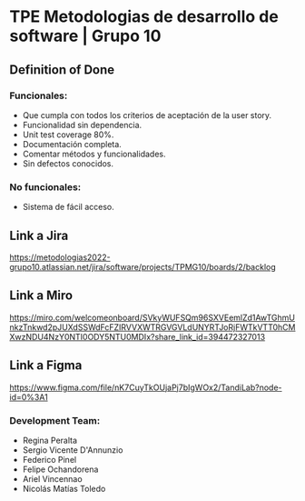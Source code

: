 # TPE Metodologias de desarrollo de software |  Grupo 10
## Definition of Done

### Funcionales: 
  - Que cumpla con todos los criterios de aceptación de la user story.
  - Funcionalidad sin dependencia.
  - Unit test coverage 80%.
  - Documentación completa.
  - Comentar métodos y funcionalidades.
  - Sin defectos conocidos.
### No funcionales:
  - Sistema de fácil acceso.



## Link a Jira
https://metodologias2022-grupo10.atlassian.net/jira/software/projects/TPMG10/boards/2/backlog

## Link a Miro
https://miro.com/welcomeonboard/SVkyWUFSQm96SXVEemlZd1AwTGhmUnkzTnkwd2pJUXdSSWdFcFZIRVVXWTRGVGVLdUNYRTJoRjFWTkVTT0hCMXwzNDU4NzY0NTI0ODY5NTU0MDIx?share_link_id=394472327013

## Link a Figma
https://www.figma.com/file/nK7CuyTkOUjaPj7bIgWOx2/TandiLab?node-id=0%3A1 

### Development Team:
  - Regina Peralta
  - Sergio Vicente D'Annunzio
  - Federico Pinel
  - Felipe Ochandorena
  - Ariel Vincennao
  - Nicolás Matías Toledo
